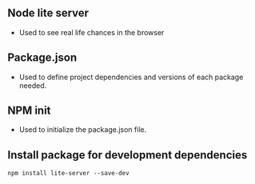 ##  Node lite server
* Used to see real life chances in the browser
## Package.json
* Used to define project dependencies and versions of each package needed.

## NPM init
* Used to initialize the package.json file.

## Install package for development dependencies

```npm install lite-server --save-dev```

